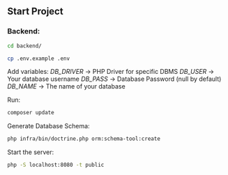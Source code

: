 ## Start Project

### Backend:

```bash
cd backend/
```

```bash
cp .env.example .env
```

Add variables:
*DB_DRIVER* -> PHP Driver for specific DBMS
*DB_USER* -> Your database username
*DB_PASS* -> Database Password (null by default)
*DB_NAME* -> The name of your database

Run:
```bash
composer update
```

Generate Database Schema:
```bash
php infra/bin/doctrine.php orm:schema-tool:create
```

Start the server:
```bash
php -S localhost:8080 -t public
```
